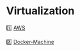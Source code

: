# Virtualization


:one: [AWS](https://github.com/CollegeBoreal/Tutoriels/tree/master/E.Education/N.Nuages/1.AWS)

:two: [Docker-Machine](https://github.com/CollegeBoreal/Tutoriels/tree/master/2.Virtualisation/2.VM/1.Docker)

